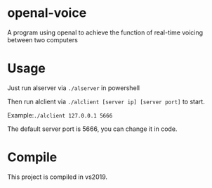 # openal-voice

A program using openal to achieve the function of real-time voicing between two computers

# Usage

Just run alserver via
`./alserver`
in powershell

Then run alclient via
`./alclient [server ip] [server port]`
to start.

Example:`./alclient 127.0.0.1 5666`

The default server port is 5666, you can change it in code.

# Compile

This project is compiled in vs2019.
